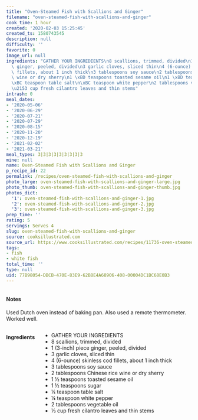 ```yaml
---
title: "Oven-Steamed Fish with Scallions and Ginger"
filename: "oven-steamed-fish-with-scallions-and-ginger"
cook_time: 1 hour
created: '2020-02-03 15:25:45'
created_ts: 1580743545
description: null
difficulty: ''
favorite: 0
image_url: null
ingredients: "GATHER YOUR INGREDIENTS\n8 scallions, trimmed, divided\n1 (3-inch) piece\
  \ ginger, peeled, divided\n3 garlic cloves, sliced thin\n4 (6-ounce) skinless cod\
  \ fillets, about 1 inch thick\n3 tablespoons soy sauce\n2 tablespoons Chinese rice\
  \ wine or dry sherry\n1 \xBD teaspoons toasted sesame oil\n1 \xBD teaspoons sugar\n\
  \xBC teaspoon table salt\n\xBC teaspoon white pepper\n2 tablespoons vegetable oil\n\
  \u2153 cup fresh cilantro leaves and thin stems"
intrash: 0
meal_dates:
- '2020-05-06'
- '2020-06-29'
- '2020-07-21'
- '2020-07-29'
- '2020-08-15'
- '2020-11-20'
- '2020-12-19'
- '2021-02-02'
- '2021-03-21'
meal_types: 3|3|3|3|3|3|3|3|3
mine: null
name: Oven-Steamed Fish with Scallions and Ginger
p_recipe_id: 22
permalink: /recipes/oven-steamed-fish-with-scallions-and-ginger
photo_large: oven-steamed-fish-with-scallions-and-ginger-large.jpg
photo_thumb: oven-steamed-fish-with-scallions-and-ginger-thumb.jpg
photos_dict:
  '1': oven-steamed-fish-with-scallions-and-ginger-1.jpg
  '2': oven-steamed-fish-with-scallions-and-ginger-2.jpg
  '3': oven-steamed-fish-with-scallions-and-ginger-3.jpg
prep_time: ''
rating: 5
servings: Serves 4
slug: oven-steamed-fish-with-scallions-and-ginger
source: cooksillustrated.com
source_url: https://www.cooksillustrated.com/recipes/11736-oven-steamed-fish-with-scallions-and-ginger
tags:
- fish
- white fish
total_time: ''
type: null
uid: 77B98054-DBCB-470E-83E9-62B8E4A68906-408-00004DC1BC68E0B3
---
```

<div class="large-8 medium-7 columns" id="writeup">		<div id="notes"><h4>Notes</h4>
<div class="box box-notes"><p>Used Dutch oven instead of baking pan. Also used a remote thermometer. Worked well.</p>
</div></div>	</div><!-- #writeup -->
</div><!-- #row-one -->
<div class="row" id="row-two">	<div class="medium-4 small-5 columns" id="ingredients"><h4>Ingredients</h4><div class="box box-ingredients content"><ul>
<li>GATHER YOUR INGREDIENTS</li>
<li>8 scallions, trimmed, divided</li>
<li>1 (3-inch) piece ginger, peeled, divided</li>
<li>3 garlic cloves, sliced thin</li>
<li>4 (6-ounce) skinless cod fillets, about 1 inch thick</li>
<li>3 tablespoons soy sauce</li>
<li>2 tablespoons Chinese rice wine or dry sherry</li>
<li>1 ½ teaspoons toasted sesame oil</li>
<li>1 ½ teaspoons sugar</li>
<li>¼ teaspoon table salt</li>
<li>¼ teaspoon white pepper</li>
<li>2 tablespoons vegetable oil</li>
<li>⅓ cup fresh cilantro leaves and thin stems</li>
</ul>
</div>	</div>	<div class="medium-6 small-7 columns" id="directions">	</div>